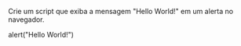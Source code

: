 Crie um script que exiba a mensagem "Hello World!" em um alerta no navegador.

alert("Hello World!")
